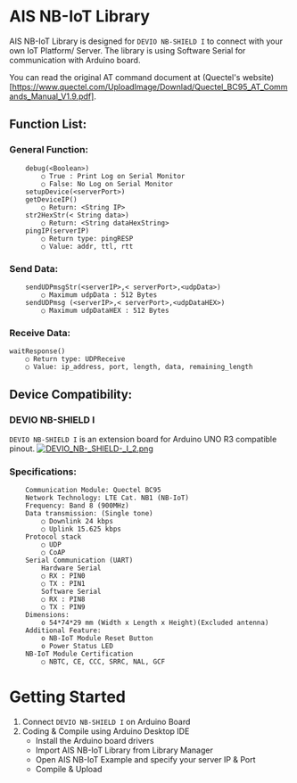 # AIS NB-IoT Library
AIS NB-IoT Library is designed for `DEVIO NB-SHIELD I` to connect with your own IoT Platform/ Server. 
The library is using Software Serial for communication with Arduino board.

You can read the original AT command document at (Quectel's website)[https://www.quectel.com/UploadImage/Downlad/Quectel_BC95_AT_Commands_Manual_V1.9.pdf].

## Function List:

### General Function:
```
	debug(<Boolean>)
		○ True : Print Log on Serial Monitor
		○ False: No Log on Serial Monitor
	setupDevice(<serverPort>) 
	getDeviceIP()
		○ Return: <String IP>
	str2HexStr(< String data>)
		○ Return: <String dataHexString>
	pingIP(serverIP)
		○ Return type: pingRESP
		○ Value: addr, ttl, rtt
```

### Send Data:
```
	sendUDPmsgStr(<serverIP>,< serverPort>,<udpData>)
		○ Maximum udpData : 512 Bytes
	sendUDPmsg (<serverIP>,< serverPort>,<udpDataHEX>)
		○ Maximum udpDataHEX : 512 Bytes
```

### Receive Data: 
	waitResponse()
		○ Return type: UDPReceive
		○ Value: ip_address, port, length, data, remaining_length

## Device Compatibility:
### DEVIO NB-SHIELD I
`DEVIO NB-SHIELD I` is an extension board for Arduino UNO R3 compatible pinout. 
[![DEVIO_NB-_SHIELD-_I_2.png](https://s9.postimg.cc/t0elc7f1b/DEVIO_NB-_SHIELD-_I_2.png)](https://postimg.cc/image/a82q8mimz/)
### Specifications:
```
	Communication Module: Quectel BC95
	Network Technology: LTE Cat. NB1 (NB-IoT)
	Frequency: Band 8 (900MHz)
	Data transmission: (Single tone)
		○ Downlink 24 kbps
		○ Uplink 15.625 kbps
	Protocol stack
		○ UDP
		○ CoAP
	Serial Communication (UART)
		Hardware Serial 
		○ RX : PIN0
		○ TX : PIN1
		Software Serial
		○ RX : PIN8
		○ TX : PIN9
	Dimensions: 
		o 54*74*29 mm (Width x Length x Height)(Excluded antenna)
	Additional Feature:
		o NB-IoT Module Reset Button
		o Power Status LED
	NB-IoT Module Certification
		○ NBTC, CE, CCC, SRRC, NAL, GCF
```
# Getting Started
  1. Connect `DEVIO NB-SHIELD I` on Arduino Board
  2. Coding & Compile using Arduino Desktop IDE
		- Install the Arduino board drivers
		- Import AIS NB-IoT Library from Library Manager
		- Open AIS NB-IoT Example and specify your server IP & Port
		- Compile & Upload
